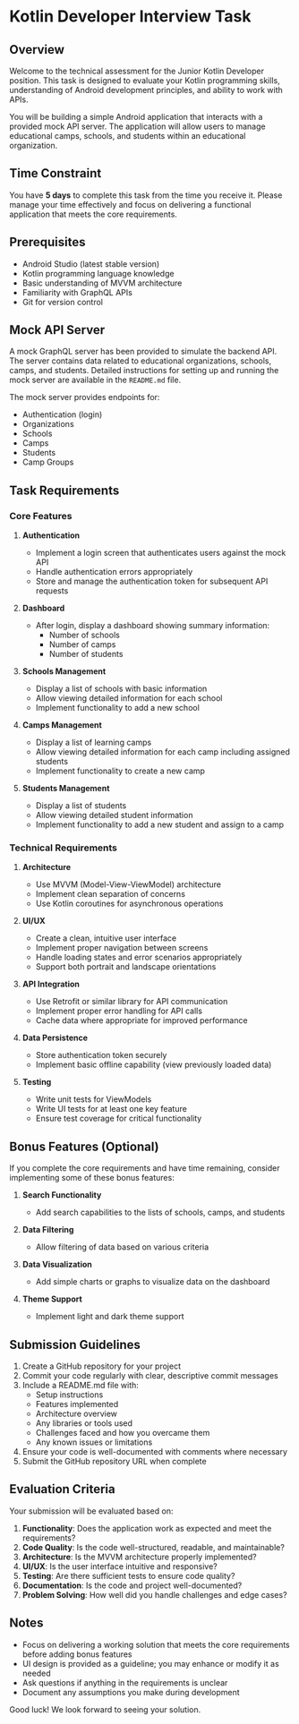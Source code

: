 # Kotlin Developer Interview Task

## Overview

Welcome to the technical assessment for the Junior Kotlin Developer position. This task is designed to evaluate your Kotlin programming skills, understanding of Android development principles, and ability to work with APIs.

You will be building a simple Android application that interacts with a provided mock API server. The application will allow users to manage educational camps, schools, and students within an educational organization.

## Time Constraint

You have **5 days** to complete this task from the time you receive it. Please manage your time effectively and focus on delivering a functional application that meets the core requirements.

## Prerequisites

- Android Studio (latest stable version)
- Kotlin programming language knowledge
- Basic understanding of MVVM architecture
- Familiarity with GraphQL APIs
- Git for version control

## Mock API Server

A mock GraphQL server has been provided to simulate the backend API. The server contains data related to educational organizations, schools, camps, and students. Detailed instructions for setting up and running the mock server are available in the `README.md` file.

The mock server provides endpoints for:

- Authentication (login)
- Organizations
- Schools
- Camps
- Students
- Camp Groups

## Task Requirements

### Core Features

1. **Authentication**

   - Implement a login screen that authenticates users against the mock API
   - Handle authentication errors appropriately
   - Store and manage the authentication token for subsequent API requests

2. **Dashboard**

   - After login, display a dashboard showing summary information:
     - Number of schools
     - Number of camps
     - Number of students

3. **Schools Management**

   - Display a list of schools with basic information
   - Allow viewing detailed information for each school
   - Implement functionality to add a new school

4. **Camps Management**

   - Display a list of learning camps
   - Allow viewing detailed information for each camp including assigned students
   - Implement functionality to create a new camp

5. **Students Management**
   - Display a list of students
   - Allow viewing detailed student information
   - Implement functionality to add a new student and assign to a camp

### Technical Requirements

1. **Architecture**

   - Use MVVM (Model-View-ViewModel) architecture
   - Implement clean separation of concerns
   - Use Kotlin coroutines for asynchronous operations

2. **UI/UX**

   - Create a clean, intuitive user interface
   - Implement proper navigation between screens
   - Handle loading states and error scenarios appropriately
   - Support both portrait and landscape orientations

3. **API Integration**

   - Use Retrofit or similar library for API communication
   - Implement proper error handling for API calls
   - Cache data where appropriate for improved performance

4. **Data Persistence**

   - Store authentication token securely
   - Implement basic offline capability (view previously loaded data)

5. **Testing**
   - Write unit tests for ViewModels
   - Write UI tests for at least one key feature
   - Ensure test coverage for critical functionality

## Bonus Features (Optional)

If you complete the core requirements and have time remaining, consider implementing some of these bonus features:

1. **Search Functionality**

   - Add search capabilities to the lists of schools, camps, and students

2. **Data Filtering**

   - Allow filtering of data based on various criteria

3. **Data Visualization**

   - Add simple charts or graphs to visualize data on the dashboard

4. **Theme Support**
   - Implement light and dark theme support

## Submission Guidelines

1. Create a GitHub repository for your project
2. Commit your code regularly with clear, descriptive commit messages
3. Include a README.md file with:
   - Setup instructions
   - Features implemented
   - Architecture overview
   - Any libraries or tools used
   - Challenges faced and how you overcame them
   - Any known issues or limitations
4. Ensure your code is well-documented with comments where necessary
5. Submit the GitHub repository URL when complete

## Evaluation Criteria

Your submission will be evaluated based on:

1. **Functionality**: Does the application work as expected and meet the requirements?
2. **Code Quality**: Is the code well-structured, readable, and maintainable?
3. **Architecture**: Is the MVVM architecture properly implemented?
4. **UI/UX**: Is the user interface intuitive and responsive?
5. **Testing**: Are there sufficient tests to ensure code quality?
6. **Documentation**: Is the code and project well-documented?
7. **Problem Solving**: How well did you handle challenges and edge cases?

## Notes

- Focus on delivering a working solution that meets the core requirements before adding bonus features
- UI design is provided as a guideline; you may enhance or modify it as needed
- Ask questions if anything in the requirements is unclear
- Document any assumptions you make during development

Good luck! We look forward to seeing your solution.
